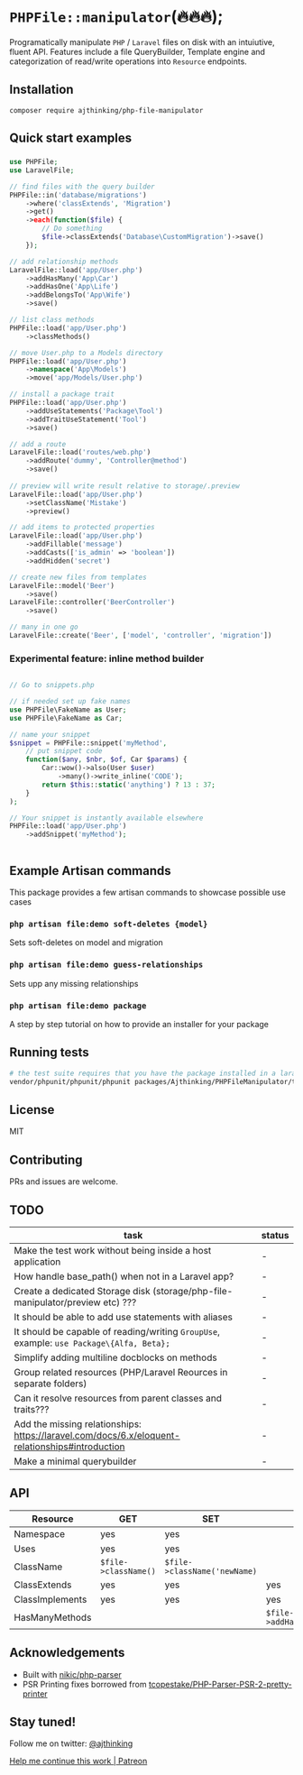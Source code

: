 # ```PHPFile::manipulator```(:fire::fire::fire:);
Programatically manipulate `PHP` / `Laravel` files on disk with an intuiutive, fluent API. Features include a file QueryBuilder, Template engine and categorization of read/write operations into `Resource` endpoints.

## Installation
```
composer require ajthinking/php-file-manipulator
```

## Quick start examples

### 
```php
use PHPFile;
use LaravelFile;

// find files with the query builder
PHPFile::in('database/migrations')
    ->where('classExtends', 'Migration')
    ->get()
    ->each(function($file) {
        // Do something
        $file->classExtends('Database\CustomMigration')->save()
    });

// add relationship methods
LaravelFile::load('app/User.php')
    ->addHasMany('App\Car')
    ->addHasOne('App\Life')
    ->addBelongsTo('App\Wife')
    ->save()

// list class methods
PHPFile::load('app/User.php')
    ->classMethods()

// move User.php to a Models directory
PHPFile::load('app/User.php')
    ->namespace('App\Models')
    ->move('app/Models/User.php')

// install a package trait
PHPFile::load('app/User.php')
    ->addUseStatements('Package\Tool')
    ->addTraitUseStatement('Tool')
    ->save()

// add a route
LaravelFile::load('routes/web.php')
    ->addRoute('dummy', 'Controller@method')
    ->save()
    
// preview will write result relative to storage/.preview
LaravelFile::load('app/User.php')
    ->setClassName('Mistake')
    ->preview()

// add items to protected properties
LaravelFile::load('app/User.php')
    ->addFillable('message')
    ->addCasts(['is_admin' => 'boolean'])
    ->addHidden('secret')    

// create new files from templates
LaravelFile::model('Beer')
    ->save()
LaravelFile::controller('BeerController')
    ->save()

// many in one go
LaravelFile::create('Beer', ['model', 'controller', 'migration'])

```

### Experimental feature: inline method builder
```php

// Go to snippets.php

// if needed set up fake names
use PHPFile\FakeName as User;
use PHPFile\FakeName as Car;

// name your snippet
$snippet = PHPFile::snippet('myMethod',
    // put snippet code
    function($any, $nbr, $of, Car $params) {
        Car::wow()->also(User $user)
            ->many()->write_inline('CODE');
        return $this::static('anything') ? 13 : 37;
    }
);

// Your snippet is instantly available elsewhere
PHPFile::load('app/User.php')
    ->addSnippet('myMethod');



```

## Example Artisan commands
This package provides a few artisan commands to showcase possible use cases 

### `php artisan file:demo soft-deletes {model}`
Sets soft-deletes on model and migration

### `php artisan file:demo guess-relationships`
Sets upp any missing relationships

### `php artisan file:demo package`
A step by step tutorial on how to provide an installer for your package

## Running tests
```bash
# the test suite requires that you have the package installed in a laravel project
vendor/phpunit/phpunit/phpunit packages/Ajthinking/PHPFileManipulator/tests
```

## License
MIT

## Contributing
PRs and issues are welcome. 

## TODO


| task | status |
|------|--------|
| Make the test work without being inside a host application| - |
| How handle base_path() when not in a Laravel app? | - |
| Create a dedicated Storage disk (storage/php-file-manipulator/preview etc) ??? | - |
| It should be able to add use statements with aliases | - |
| It should be capable of reading/writing `GroupUse`, example:  `use Package\{Alfa, Beta};` | - |
| Simplify adding multiline docblocks on methods | - |
| Group related resources (PHP/Laravel Reources in separate folders) | - |
| Can it resolve resources from parent classes and traits??? | - |
| Add the missing relationships: https://laravel.com/docs/6.x/eloquent-relationships#introduction | - |
| Make a minimal querybuilder | - |

## API

| Resource | GET | SET | ADD | REMOVE |
|------|--------|--------|--------|--------|
| Namespace | yes | yes | | |
| Uses | yes | yes | | |
| ClassName | ```$file->className()``` | ```$file->className('newName)``` | | |
| ClassExtends | yes | yes | yes | yes |
| ClassImplements | yes | yes | yes | yes |
| HasManyMethods |  |  | ```$file->addHasManyMethods(['App\Car'])``` |  |

## Acknowledgements
* Built with [nikic/php-parser](https://github.com/nikic/php-parser)
* PSR Printing fixes borrowed from [tcopestake/PHP-Parser-PSR-2-pretty-printer](https://github.com/tcopestake/PHP-Parser-PSR-2-pretty-printer)

## Stay tuned!
Follow me on twitter: [@ajthinking](https://twitter.com/ajthinking)

<a href="https://www.patreon.com/ajthinking" >Help me continue this work | Patreon</a>
